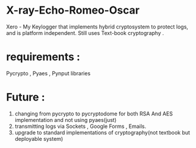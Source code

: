 # X-ray-Echo-Romeo-Oscar
Xero - My Keylogger that implements hybrid cryptosystem to protect logs, and is platform independent.
Still uses Text-book cryptography . 

# requirements :
Pycrypto , Pyaes , Pynput libraries 

# Future : 
1. changing from pycrypto to pycryptodome for both RSA And AES implementation and not using pyaes(just)
2. transmitting logs via Sockets , Google Forms , Emails. 
3. upgrade to standard implementations of cryptography(not textbook but deployable system)
